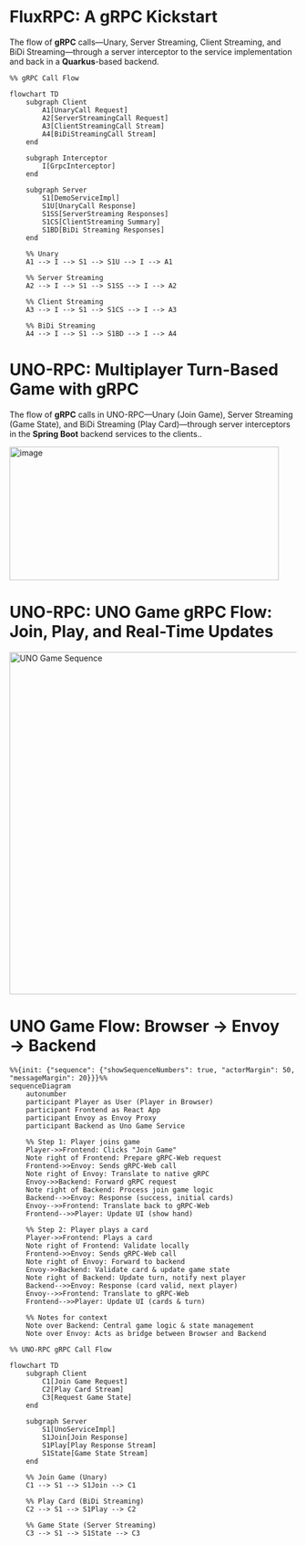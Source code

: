 # FluxRPC: A gRPC Kickstart

The flow of **gRPC** calls—Unary, Server Streaming, Client Streaming, and BiDi Streaming—through a server interceptor to the service implementation and back in a **Quarkus**-based backend.

```mermaid
%% gRPC Call Flow

flowchart TD
    subgraph Client
        A1[UnaryCall Request]
        A2[ServerStreamingCall Request]
        A3[ClientStreamingCall Stream]
        A4[BiDiStreamingCall Stream]
    end

    subgraph Interceptor
        I[GrpcInterceptor]
    end

    subgraph Server
        S1[DemoServiceImpl]
        S1U[UnaryCall Response]
        S1SS[ServerStreaming Responses]
        S1CS[ClientStreaming Summary]
        S1BD[BiDi Streaming Responses]
    end

    %% Unary
    A1 --> I --> S1 --> S1U --> I --> A1

    %% Server Streaming
    A2 --> I --> S1 --> S1SS --> I --> A2

    %% Client Streaming
    A3 --> I --> S1 --> S1CS --> I --> A3

    %% BiDi Streaming
    A4 --> I --> S1 --> S1BD --> I --> A4
```

# UNO-RPC: Multiplayer Turn-Based Game with gRPC

The flow of **gRPC** calls in UNO-RPC—Unary (Join Game), Server Streaming (Game State), and BiDi Streaming (Play Card)—through server interceptors in the **Spring Boot** backend services to the clients..

<img width="473" height="234" alt="image" src="https://github.com/user-attachments/assets/f31195f4-5df5-44a1-89e9-98593c814953" />

# UNO-RPC: UNO Game gRPC Flow: Join, Play, and Real-Time Updates

<img src="https://github.com/user-attachments/assets/34cedb87-d673-48ad-b866-8a2a5bfd760b" width="600" alt="UNO Game Sequence">

# UNO Game Flow: Browser → Envoy → Backend

```mermaid
%%{init: {"sequence": {"showSequenceNumbers": true, "actorMargin": 50, "messageMargin": 20}}}%%
sequenceDiagram
    autonumber
    participant Player as User (Player in Browser)
    participant Frontend as React App
    participant Envoy as Envoy Proxy
    participant Backend as Uno Game Service

    %% Step 1: Player joins game
    Player->>Frontend: Clicks "Join Game"
    Note right of Frontend: Prepare gRPC-Web request
    Frontend->>Envoy: Sends gRPC-Web call
    Note right of Envoy: Translate to native gRPC
    Envoy->>Backend: Forward gRPC request
    Note right of Backend: Process join game logic
    Backend-->>Envoy: Response (success, initial cards)
    Envoy-->>Frontend: Translate back to gRPC-Web
    Frontend-->>Player: Update UI (show hand)

    %% Step 2: Player plays a card
    Player->>Frontend: Plays a card
    Note right of Frontend: Validate locally
    Frontend->>Envoy: Sends gRPC-Web call
    Note right of Envoy: Forward to backend
    Envoy->>Backend: Validate card & update game state
    Note right of Backend: Update turn, notify next player
    Backend-->>Envoy: Response (card valid, next player)
    Envoy-->>Frontend: Translate to gRPC-Web
    Frontend-->>Player: Update UI (cards & turn)
    
    %% Notes for context
    Note over Backend: Central game logic & state management
    Note over Envoy: Acts as bridge between Browser and Backend
```

```mermaid
%% UNO-RPC gRPC Call Flow

flowchart TD
    subgraph Client
        C1[Join Game Request]
        C2[Play Card Stream]
        C3[Request Game State]
    end

    subgraph Server
        S1[UnoServiceImpl]
        S1Join[Join Response]
        S1Play[Play Response Stream]
        S1State[Game State Stream]
    end

    %% Join Game (Unary)
    C1 --> S1 --> S1Join --> C1

    %% Play Card (BiDi Streaming)
    C2 --> S1 --> S1Play --> C2

    %% Game State (Server Streaming)
    C3 --> S1 --> S1State --> C3
```
